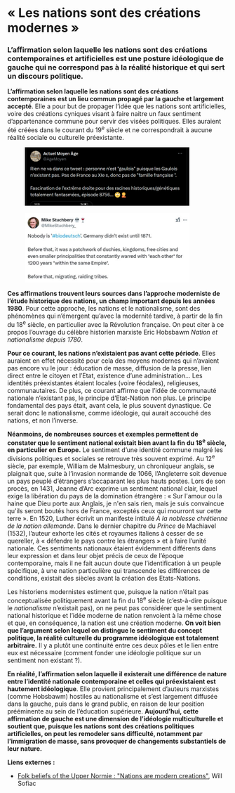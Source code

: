# « Les nations sont des créations modernes »

### L’affirmation selon laquelle les nations sont des créations contemporaines et artificielles est une posture idéologique de gauche qui ne correspond pas à la réalité historique et qui sert un discours politique.

**L’affirmation selon laquelle les nations sont des créations contemporaines est un lieu commun propagé par la gauche et largement accepté**. Elle a pour but de propager l’idée que les nations sont artificielles, voire des créations cyniques visant à faire naitre un faux sentiment d’appartenance commune pour servir des visées politiques. Elles auraient été créées dans le courant du 19<sup>e</sup> siècle et ne correspondrait à aucune réalité sociale ou culturelle préexistante.

<figure><img src="../.gitbook/assets/image (2) (1).png" alt="" width="375"><figcaption></figcaption></figure>

<figure><img src="../.gitbook/assets/image (1) (1) (1).png" alt="" width="375"><figcaption></figcaption></figure>

**Ces affirmations trouvent leurs sources dans l’approche moderniste de l’étude historique des nations, un champ important depuis les années 1980**. Pour cette approche, les nations et le nationalisme, sont des phénomènes qui n’émergent qu’avec la modernité tardive, à partir de la fin du 18<sup>e</sup> siècle, en particulier avec la Révolution française. On peut citer à ce propos l’ouvrage du célèbre historien marxiste Eric Hobsbawm _Nation et nationalisme depuis 1780_.

**Pour ce courant, les nations n’existaient pas avant cette période**. Elles auraient en effet nécessité pour cela des moyens modernes qui n’avaient pas encore vu le jour : éducation de masse, diffusion de la presse, lien direct entre le citoyen et l’Etat, existence d’une administration… Les identités préexistantes étaient locales (voire féodales), religieuses, communautaires. De plus, ce courant affirme que l’idée de communauté nationale n’existant pas, le principe d’Etat-Nation non plus. Le principe fondamental des pays était, avant cela, le plus souvent dynastique. Ce serait donc le nationalisme, comme idéologie, qui aurait accouché des nations, et non l’inverse.

**Néanmoins, de nombreuses sources et exemples permettent de constater que le sentiment national existait bien avant la fin du 18**<sup>**e**</sup>**&#x20;siècle, en particulier en Europe.** Le sentiment d’une identité commune malgré les divisions politiques et sociales se retrouve très souvent exprimé. Au 12<sup>e</sup> siècle, par exemple, William de Malmesbury, un chroniqueur anglais, se plaignait que, suite à l’invasion normande de 1066, l’Angleterre soit devenue un pays peuplé d’étrangers s’accaparant les plus hauts postes. Lors de son procès, en 1431, Jeanne d’Arc exprime un sentiment national clair, lequel exige la libération du pays de la domination étrangère : « Sur l'amour ou la haine que Dieu porte aux Anglais, je n'en sais rien, mais je suis convaincue qu'ils seront boutés hors de France, exceptés ceux qui mourront sur cette terre ». En 1520, Luther écrivit un manifeste intitulé _À la noblesse chrétienne de la nation allemande_. Dans le dernier chapitre du _Prince_ de Machiavel (1532), l’auteur exhorte les cités et royaumes italiens à cesser de se quereller, à « défendre le pays contre les étrangers » et à faire l’unité nationale. Ces sentiments nationaux étaient évidemment différents dans leur expression et dans leur objet précis de ceux de l’époque contemporaine, mais il ne fait aucun doute que l’identification à un peuple spécifique, à une nation particulière qui transcende les différences de conditions, existait des siècles avant la création des Etats-Nations.

Les historiens modernistes estiment que, puisque la nation n’était pas conceptualisée politiquement avant la fin du 18<sup>e</sup> siècle (c’est-à-dire puisque le _nationalisme_ n’existait pas), on ne peut pas considérer que le sentiment national historique et l’idée moderne de nation renvoient à la même chose et que, en conséquence, la nation est une création moderne. **On voit bien que l’argument selon lequel on distingue le sentiment du concept politique, la réalité culturelle du programme idéologique est totalement arbitraire.** Il y a plutôt une continuité entre ces deux pôles et le lien entre eux est nécessaire (comment fonder une idéologie politique sur un sentiment non existant ?).

**En réalité, l’affirmation selon laquelle il existerait une différence de nature entre l’identité nationale contemporaine et celles qui préexistaient est hautement idéologique**. Elle provient principalement d’auteurs marxistes (comme Hobsbawm) hostiles au nationalisme et s’est largement diffusée dans la gauche, puis dans le grand public, en raison de leur position prééminente au sein de l’éducation supérieure. **Aujourd’hui, cette affirmation de gauche est une dimension de l’idéologie multiculturelle et soutient que, puisque les nations sont des créations politiques artificielles, on peut les remodeler sans difficulté, notamment par l’immigration de masse, sans provoquer de changements substantiels de leur nature.**



**Liens externes :**

* [Folk beliefs of the Upper Normie : "Nations are modern creations"](https://www.willsolfiac.com/p/folk-beliefs-of-the-upper-normie), Will Sofiac
